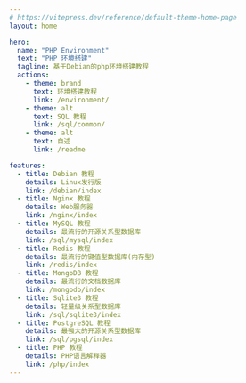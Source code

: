 ```yaml
---
# https://vitepress.dev/reference/default-theme-home-page
layout: home

hero:
  name: "PHP Environment"
  text: "PHP 环境搭建"
  tagline: 基于Debian的php环境搭建教程
  actions:
    - theme: brand
      text: 环境搭建教程
      link: /environment/
    - theme: alt
      text: SQL 教程
      link: /sql/common/
    - theme: alt
      text: 自述
      link: /readme

features:
  - title: Debian 教程
    details: Linux发行版
    link: /debian/index
  - title: Nginx 教程
    details: Web服务器
    link: /nginx/index
  - title: MySQL 教程
    details: 最流行的开源关系型数据库
    link: /sql/mysql/index
  - title: Redis 教程
    details: 最流行的键值型数据库(内存型)
    link: /redis/index
  - title: MongoDB 教程
    details: 最流行的文档数据库
    link: /mongodb/index
  - title: Sqlite3 教程
    details: 轻量级关系型数据库
    link: /sql/sqlite3/index
  - title: PostgreSQL 教程
    details: 最强大的开源关系型数据库
    link: /sql/pgsql/index
  - title: PHP 教程
    details: PHP语言解释器
    link: /php/index
---
```

